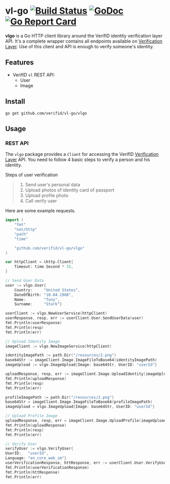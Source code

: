 # vl-go [![Build Status](https://travis-ci.org/verifid/vl-go.svg?branch=master)](https://travis-ci.org/verifid/vl-go) [![GoDoc](https://godoc.org/github.com/verifid/vl-go/vlgo?status.svg)](https://godoc.org/github.com/verifid/vl-go/vlgo) [![Go Report Card](https://goreportcard.com/badge/verifid/vl-go)](https://goreportcard.com/report/verifid/vl-go)


**vlgo** is a Go HTTP client library around the VerifID identity verification layer API. It's a complete wrapper contains all endpoints available on [Verification Layer](https://github.com/verifid/vl). Use of this client and API
is enough to verify someone's identity.

## Features

* VerifID `vl` REST API:
    * User
    * Image

## Install

    go get github.com/verifid/vl-go/vlgo

## Usage

### REST API

The `vlgo` package provides a `Client` for accessing the VerifID [Verification Layer](https://github.com/verifid/vl) API. You need to follow 4 basic steps to verify a person and his identity.

Steps of user verification

> 1. Send user's personal data
> 2. Upload photos of identity card of passport
> 3. Upload profile photo
> 4. Call verify user

Here are some example requests.

```go
import (
	"fmt"
	"net/http"
	"path"
	"time"

	"github.com/verifid/vl-go/vlgo"
)

var httpClient = &http.Client{
    Timeout: time.Second * 15,
}

// Send User Data
user := vlgo.User{
    Country:     "United States",
    DateOfBirth: "10.04.1980",
    Name:        "Tony",
    Surname:     "Stark"}

userClient := vlgo.NewUserService(httpClient)
userResponse, resp, err := userClient.User.SendUserData(user)
fmt.Println(userResponse)
fmt.Println(resp)
fmt.Println(err)

// Upload Identity Image
imageClient := vlgo.NewImageService(httpClient)

identityImagePath := path.Dir("/resources/2.png")
base64Str := imageClient.Image.ImageFileToBase64(identityImagePath)
imageUpload := vlgo.ImageUpload{Image: base64Str, UserID: "userId"}

uploadResponse, resp, err := imageClient.Image.UploadIdentity(imageUpload)
fmt.Println(uploadResponse)
fmt.Println(resp)
fmt.Println(err)

profileImagePath := path.Dir("/resources/2.png")
base64Str = imageClient.Image.ImageFileToBase64(profileImagePath)
imageUpload = vlgo.ImageUpload{Image: base64Str, UserID: "userId"}

// Upload Profile Image
uploadResponse, resp, err = imageClient.Image.UploadProfile(imageUpload)
fmt.Println(uploadResponse)
fmt.Println(resp)
fmt.Println(err)

// Verify User
verifyUser := vlgo.VerifyUser{
UserID:   "userId",
Language: "en_core_web_sm"}
userVerificationResponse, httResponse, err := userClient.User.VerifyUser(verifyUser)
fmt.Println(userVerificationResponse)
fmt.Println(httResponse)
fmt.Println(err)
```
